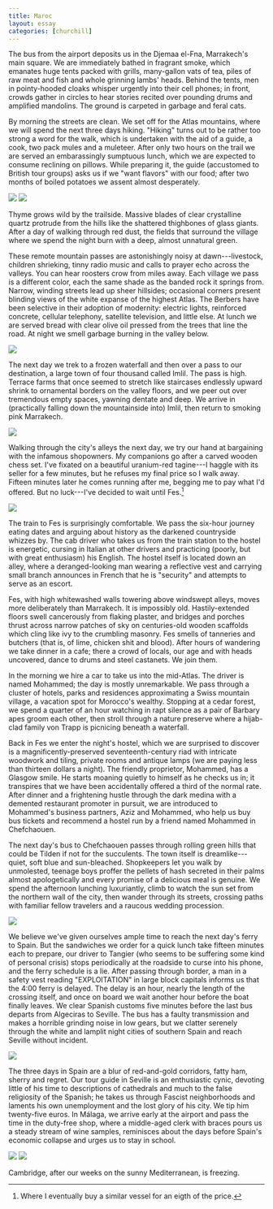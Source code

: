 ```yaml
---
title: Maroc
layout: essay
categories: [churchill]
---
```


The bus from the airport deposits us in the Djemaa el-Fna, Marrakech's main
square. We are immediately bathed in fragrant smoke, which emanates huge tents
packed with grills, many-gallon vats of tea, piles of raw meat and fish and
whole grinning lambs' heads. Behind the tents, men in pointy-hooded cloaks
whisper urgently into their cell phones; in front, crowds gather in circles to
hear stories recited over pounding drums and amplified mandolins. The ground is
carpeted in garbage and feral cats.

By morning the streets are clean. We set off for the Atlas mountains, where we
will spend the next three days hiking. "Hiking" turns out to be rather too
strong a word for the walk, which is undertaken with the aid of a guide, a cook,
two pack mules and a muleteer. After only two hours on the trail we are served
an embarassingly sumptuous lunch, which we are expected to consume reclining on
pillows. While preparing it, the guide (accustomed to British tour groups) asks
us if we "want flavors" with our food; after two months of boiled potatoes we
assent almost desperately.

<img src='../attachments/morocco-1.jpg' />

<img src='../attachments/morocco-2.jpg' />

Thyme grows wild by the trailside. Massive blades of clear crystalline quartz
protrude from the hills like the shattered thighbones of glass giants. After a
day of walking through red dust, the fields that surround the village where we
spend the night burn with a deep, almost unnatural green.

These remote mountain passes are astonishingly noisy at dawn---livestock,
children shrieking, tinny radio music and calls to prayer echo across the
valleys. You can hear roosters crow from miles away. Each village we pass is a
different color, each the same shade as the banded rock it springs from.
Narrow, winding streets lead up sheer hillsides; occasional corners present
blinding views of the white expanse of the highest Atlas. The Berbers have been
selective in their adoption of modernity: electric lights, reinforced concrete,
cellular telephony, satellite television, and little else. At lunch we are
served bread with clear olive oil pressed from the trees that line the road. At
night we smell garbage burning in the valley below.

<img src='../attachments/morocco-7.jpg' />

The next day we trek to a frozen waterfall and then over a pass to our
destination, a large town of four thousand called Imlil. The pass is high.
Terrace farms that once seemed to stretch like staircases endlessly upward
shrink to ornamental borders on the valley floors, and we peer out over
tremendous empty spaces, yawning dentate and deep. We arrive in (practically
falling down the mountainside into) Imlil, then return to smoking pink
Marrakech.

<img src='../attachments/morocco-5.jpg' />

Walking through the city's alleys the next day, we try our hand at bargaining
with the infamous shopowners. My companions go after a carved wooden chess set.
I've fixated on a beautiful uranium-red tagine---I haggle with its seller for a
few minutes, but he refuses my final price so I walk away. Fifteen minutes later
he comes running after me, begging me to pay what I'd offered. But no
luck---I've decided to wait until Fes.[^1]

<img src='../attachments/morocco-4.jpg' />

The train to Fes is surprisingly comfortable. We pass the six-hour journey
eating dates and arguing about history as the darkened countryside whizzes by.
The cab driver who takes us from the train station to the hostel is energetic,
cursing in Italian at other drivers and practicing (poorly, but with great
enthusiasm) his English. The hostel itself is located down an alley, where a
deranged-looking man wearing a reflective vest and carrying small branch
announces in French that he is "security" and attempts to serve as an escort.

Fes, with high whitewashed walls towering above windswept alleys, moves more
deliberately than Marrakech. It is impossibly old. Hastily-extended floors swell
cancerously from flaking plaster, and bridges and porches thrust across narrow
patches of sky on centuries-old wooden scaffolds which cling like ivy to the
crumbling masonry. Fes smells of tanneries and butchers (that is, of lime,
chicken shit and blood). After hours of wandering we take dinner in a cafe;
there a crowd of locals, our age and with heads uncovered, dance to drums and
steel castanets. We join them.

In the morning we hire a car to take us into the mid-Atlas. The driver is named
Mohammed; the day is mostly unremarkable. We pass through a cluster of hotels,
parks and residences approximating a Swiss mountain village, a vacation spot for
Morocco's wealthy. Stopping at a cedar forest, we spend a quarter of an hour
watching in rapt silence as a pair of Barbary apes groom each other, then stroll
through a nature preserve where a hijab-clad family von Trapp is picnicing
beneath a waterfall.

Back in Fes we enter the night's hostel, which we are surprised to discover is a
magnificently-preserved seventeenth-century riad with intricate woodwork and
tiling, private rooms and antique lamps (we are paying less than thirteen
dollars a night). The friendly proprietor, Mohammed, has a Glasgow smile. He
starts moaning quietly to himself as he checks us in; it transpires that we have
been accidentally offered a third of the normal rate. After dinner and a
frightening hustle through the dark medina with a demented restaurant promoter
in pursuit, we are introduced to Mohammed's business partners, Aziz and
Mohammed, who help us buy bus tickets and recommend a hostel run by a friend
named Mohammed in Chefchaouen.

The next day's bus to Chefchaouen passes through rolling green hills that could
be Tilden if not for the succulents. The town itself is dreamlike---quiet, soft
blue and sun-bleached. Shopkeepers let you walk by unmolested, teenage boys
proffer the pellets of hash secreted in their palms almost apologetically and
every promise of a delicious meal is genuine. We spend the afternoon lunching
luxuriantly, climb to watch the sun set from the northern wall of the city, then
wander through its streets, crossing paths with familiar fellow travelers and a
raucous wedding procession.

<img src='../attachments/morocco-3.jpg' />

We believe we've given ourselves ample time to reach the next day's ferry to
Spain. But the sandwiches we order for a quick lunch take fifteen minutes each
to prepare, our driver to Tangier (who seems to be suffering some kind of
personal crisis) stops periodically at the roadside to curse into his phone, and
the ferry schedule is a lie. After passing through border, a man in a safety
vest reading "EXPLOITATION" in large block capitals informs us that the 4:00
ferry is delayed. The delay is an hour, nearly the length of the crossing
itself, and once on board we wait another hour before the boat finally leaves.
We clear Spanish customs five minutes before the last bus departs from Algeciras
to Seville. The bus has a faulty transmission and makes a horrible grinding
noise in low gears, but we clatter serenely through the white and lamplit night
cities of southern Spain and reach Seville without incident.

<img src='../attachments/morocco-6.jpg' />

The three days in Spain are a blur of red-and-gold corridors, fatty ham, sherry
and regret. Our tour guide in Seville is an enthusiastic cynic, devoting little
of his time to descriptions of cathedrals and much to the false religiosity of
the Spanish; he takes us through Fascist neighborhoods and laments his own
unemployment and the lost glory of his city. We tip him twenty-five euros. In
M&aacute;laga, we arrive early at the airport and pass the time in the duty-free
shop, where a middle-aged clerk with braces pours us a steady stream of wine
samples, reminisces about the days before Spain's economic collapse and urges us
to stay in school.

<img src='../attachments/spain-1.jpg' />

<img src='../attachments/spain-2.jpg' />

Cambridge, after our weeks on the sunny Mediterranean, is freezing.

[^1]: Where I eventually buy a similar vessel for an eigth of the price.

